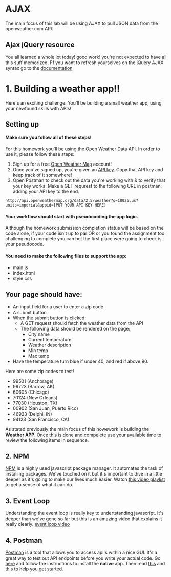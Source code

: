 # AJAX 
The main focus of this lab will be using AJAX to pull JSON data from the openweather.com API.  

## Ajax jQuery resource
You all learned a whole lot today! good work! you're not expected to have all this suff memorized. Ff you want to refresh yourselves on the jQuery AJAX syntax go to the [documentation](http://api.jquery.com/jquery.ajax/)


# 1. Building a weather app!!

Here's an exciting challenge: You'll be building a small weather app, using your newfound skills with APIs!

## Setting up

#### Make sure you follow all of these steps!

For this homework you'll be using the Open Weather Data API. In order to use it, please follow these steps:

1. Sign up for a free [Open Weather Map](https://home.openweathermap.org/users/sign_up) account!
2. Once you've signed up, you're given an [API key](https://home.openweathermap.org/api_keys). Copy that API key and keep track of it somewhere!
3. Open Postman to check out the data you're working with & to verify that your key works. Make a GET requrest to the following URL in postman, adding your API key to the end.

```
http://api.openweathermap.org/data/2.5/weather?q=10025,us?units=imperial&appid=[PUT YOUR API KEY HERE]
```
#### Your workflow should start with pseudocoding the app logic. 
Although the homework submission completion status will be based on the code alone, if your code isn't up to par OR or you found the assignment too challenging to complete you can bet the first place were going to check is your pseudocode.  

#### You need to make the following files to support the app:
- main.js
- index.html
- style.css

## Your page should have:
- An input field for a user to enter a zip code
- A submit button
- When the submit button is clicked:
    - A GET request should fetch the weather data from the API
    - The following data should be rendered on the page:
        - City name
        - Current temperature
        - Weather description
        - Min temp
        - Max temp
- Have the temperature turn blue if under 40, and red if above 90.

Here are some zip codes to test!
- 99501 (Anchorage)
- 99723 (Barrow, AK)
- 60605 (Chicago)
- 70124 (New Orleans)
- 77030 (Houston, TX)
- 00902 (San Juan, Puerto Rico)
- 46923 (Delphi, IN)
- 94123 (San Francisco, CA)

As stated previously the main focus of this howework is building the **Weather APP**.  Once this is done and compelete use your available time to review the following items in sequence. 

## 2. NPM 
[NPM](https://www.npmjs.com/) is a highly used javascript package manager. It automates the task of installing packages. We've touched on it but it's important to dive in a little deeper as it's going to make our lives much easier. Watch [this video playlist](https://www.youtube.com/playlist?list=PLQso55XhxkgBMeiYmFEHzz1axDUBjTLC6) to get a sense of what it can do.

## 3. Event Loop
Understanding the event loop is really key to undertstanding javascript. It's deeper than we've gone so far but this is an amazing video that explains it really clearly.
[event loop video](https://www.youtube.com/watch?v=8aGhZQkoFbQ)

## 4. Postman
[Postman](https://www.getpostman.com/) is a tool that allows you to access api's within a nice GUI. 
It's a great way to test out API endpoints before you write your actual code. Go [here](https://www.getpostman.com/docs/) and follow the instructions to install the **native** app. Then read [this](https://www.getpostman.com/docs/requests) and [this](https://www.getpostman.com/docs/responses) to help you get started.


